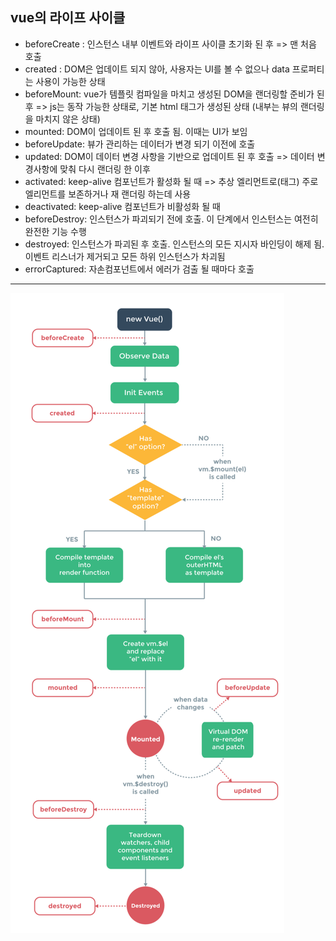 vue의 라이프 사이클
-
* beforeCreate : 인스턴스 내부 이벤트와 라이프 사이클 초기화 된 후 => 맨 처음 호출  
* created : DOM은 업데이트 되지 않아, 사용자는 UI를 볼 수 없으나 data 프로퍼티는 사용이 가능한 상태  
* beforeMount: vue가 템플릿 컴파일을 마치고 생성된 DOM을 랜더링할 준비가 된 후 => js는 동작 가능한 상태로, 기본 html 태그가 생성된 상태 (내부는 뷰의 랜더링을 마치지 않은 상태)  
* mounted: DOM이 업데이트 된 후 호출 됨. 이때는 UI가 보임
* beforeUpdate: 뷰가 관리하는 데이터가 변경 되기 이전에 호출 
* updated: DOM이 데이터 변경 사항을 기반으로 업데이트 된 후 호출 => 데이터 변경사항에 맞춰 다시 랜더링 한 이후
* activated: keep-alive 컴포넌트가 활성화 될 때 => 추상 엘리먼트로(태그) 주로 엘리먼트를 보존하거나 재 랜더링 하는데 사용
* deactivated: keep-alive 컴포넌트가 비활성화 될 때
* beforeDestroy: 인스턴스가 파괴되기 전에 호출. 이 단계에서 인스턴스는 여전히 완전한 기능 수행
* destroyed: 인스턴스가 파괴된 후 호출. 인스턴스의 모든 지시자 바인딩이 해제 됨. 이벤트 리스너가 제거되고 모든 하위 인스턴스가 차괴됨
* errorCaptured: 자손컴포넌트에서 에러가 검출 될 때마다 호출
---
![lifecycle](./resources/vueLifecycle.png)